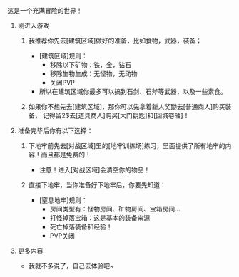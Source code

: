 这是一个充满冒险的世界！
1. 刚进入游戏
    1. 我推荐你先去[建筑区域]做好的准备，比如食物，武器，装备；
        - [建筑区域]规则：
            - 移除以下矿物：铁，金，钻石
            - 移除生物生成：无怪物，无动物
            - 关闭PVP
        - 所以在建筑区域你最多可以搞到石剑、石斧等武器，以及一些素食。

    2. 如果你不想先去[建筑区域]，那你可以先拿着新人奖励去[普通商人]购买装备，
    记得留2$去[道具商人]购买[大门钥匙]和[回城卷轴]！

2. 准备完毕后你有以下选择：
    1. 下地牢前先去[对战区域]里的[地牢训练场]练习，里面提供了所有地牢的内容！而且都是免费的！
        - 注意！进入[对战区域]会清空你的物品！

    2. 直接下地牢，当你准备好下地牢后，你要先知道：
        - [窒息地牢]规则：
            - 房间类型有：怪物房间、矿物房间、宝箱房间...
            - 打怪掉落宝箱：这是基本的装备来源
            - 死亡掉落装备和经验！
            - PVP关闭
3. 更多内容
    - 我就不多说了，自己去体验吧~